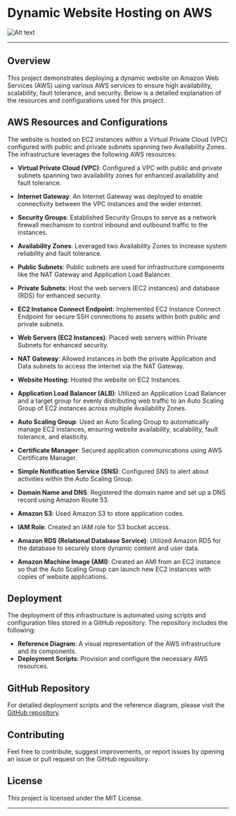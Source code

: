 # Dynamic Website Hosting on AWS
![Alt text](Host_a_Dynamic_Website_on_AWS.png)

---
## Overview

This project demonstrates deploying a dynamic website on Amazon Web Services (AWS) using various AWS services to ensure high availability, scalability, fault tolerance, and security. Below is a detailed explanation of the resources and configurations used for this project.

## AWS Resources and Configurations

The website is hosted on EC2 instances within a Virtual Private Cloud (VPC) configured with public and private subnets spanning two Availability Zones. The infrastructure leverages the following AWS resources:

- **Virtual Private Cloud (VPC)**: Configured a VPC with public and private subnets spanning two availability zones for enhanced availability and fault tolerance.

- **Internet Gateway**: An Internet Gateway was deployed to enable connectivity between the VPC instances and the wider internet.

- **Security Groups**: Established Security Groups to serve as a network firewall mechanism to control inbound and outbound traffic to the instances.

- **Availability Zones**: Leveraged two Availability Zones to increase system reliability and fault tolerance.

- **Public Subnets**: Public subnets are used for infrastructure components like the NAT Gateway and Application Load Balancer.

- **Private Subnets**: Host the web servers (EC2 instances) and database (RDS) for enhanced security.

- **EC2 Instance Connect Endpoint**: Implemented EC2 Instance Connect Endpoint for secure SSH connections to assets within both public and private subnets.

- **Web Servers (EC2 Instances)**: Placed web servers within Private Subnets for enhanced security.

- **NAT Gateway**: Allowed instances in both the private Application and Data subnets to access the internet via the NAT Gateway.

- **Website Hosting**: Hosted the website on EC2 Instances.

- **Application Load Balancer (ALB)**: Utilized an Application Load Balancer and a target group for evenly distributing web traffic to an Auto Scaling Group of EC2 instances across multiple Availability Zones.

- **Auto Scaling Group**: Used an Auto Scaling Group to automatically manage EC2 instances, ensuring website availability, scalability, fault tolerance, and elasticity.

- **Certificate Manager**: Secured application communications using AWS Certificate Manager.

- **Simple Notification Service (SNS)**: Configured SNS to alert about activities within the Auto Scaling Group.

- **Domain Name and DNS**: Registered the domain name and set up a DNS record using Amazon Route 53.

- **Amazon S3**: Used Amazon S3 to store application codes.

- **IAM Role**: Created an IAM role for S3 bucket access.

- **Amazon RDS (Relational Database Service)**: Utilized Amazon RDS for the database to securely store dynamic content and user data.

- **Amazon Machine Image (AMI)**: Created an AMI from an EC2 instance so that the Auto Scaling Group can launch new EC2 instances with copies of website applications.

## Deployment

The deployment of this infrastructure is automated using scripts and configuration files stored in a GitHub repository. The repository includes the following:

- **Reference Diagram**: A visual representation of the AWS infrastructure and its components.
- **Deployment Scripts**: Provision and configure the necessary AWS resources.

## GitHub Repository

For detailed deployment scripts and the reference diagram, please visit the [GitHub repository](https://github.com/rnkwilliams/host-a-dynamic-web-app-on-aws).

## Contributing
Feel free to contribute, suggest improvements, or report issues by opening an issue or pull request on the GitHub repository.

## License
This project is licensed under the MIT License.

---
